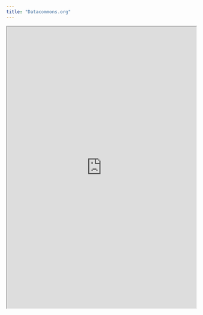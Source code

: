 ```yaml
---
title: "Datacommons.org"
---
```



<iframe height="750" width="100%" src="https://ewelton.github.io/ktest/wiki.html#Datacommons.org"></iframe>
